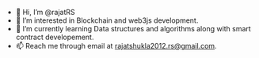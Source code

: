 - 👋 Hi, I’m @rajatRS
- 👀 I’m interested in Blockchain and web3js development.
- 🌱 I’m currently learning Data structures and algorithms along with smart contract developement.
- 📫 Reach me through email at rajatshukla2012.rs@gmail.com.

<!---
rajatRS/rajatRS is a ✨ special ✨ repository because its `README.md` (this file) appears on your GitHub profile.
You can click the Preview link to take a look at your changes.
--->
